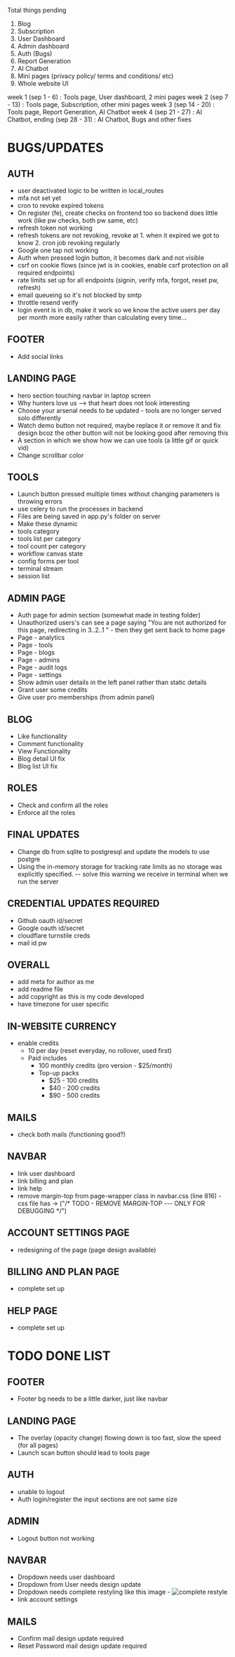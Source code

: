 Total things pending
1. Blog
2. Subscription
3. User Dashboard
4. Admin dashboard
5. Auth (Bugs)
6. Report Generation
7. AI Chatbot
8. Mini pages (privacy policy/ terms and conditions/ etc)
9. Whole website UI

week 1   (sep  1 -  6) : Tools page, User dashboard, 2 mini pages
week 2   (sep  7 - 13) : Tools page, Subscription, other mini pages
week 3   (sep 14 - 20) : Tools page, Report Generation, AI Chatbot
week 4   (sep 21 - 27) : AI Chatbot, 
ending   (sep 28 - 31) : AI Chatbot, Bugs and other fixes

# BUGS/UPDATES
## AUTH
- user deactivated logic to be written in local_routes
- mfa not set yet
- cron to revoke expired tokens
- On register (fe), create checks on frontend too so backend does little work (like pw checks, both pw same, etc)
- refresh token not working 
- refresh tokens are not revoking, revoke at 1. when it expired we got to know 2. cron job revoking regularly
- Google one tap not working
- Auth when pressed login button, it becomes dark and not visible
- csrf on cookie flows (since jwt is in cookies, enable csrf protection on all required endpoints)
- rate limits set up for all endpoints (signin, verify mfa, forgot, reset pw, refresh)
- email queueing so it's not blocked by smtp
- throttle resend verify
- login event is in db, make it work so we know the active users per day per month more easily rather than calculating every time...
## FOOTER
- Add social links
## LANDING PAGE
- hero section touching navbar in laptop screen
- Why hunters love us --> that heart does not look interesting
- Choose your arsenal needs to be updated - tools are no longer served solo differently
- Watch demo button not required, maybe replace it or remove it and fix design bcoz the other button will not be looking good after removing this
- A section in which we show how we can use tools (a little gif or quick vid)
- Change scrollbar color
## TOOLS
- Launch button pressed multiple times without changing parameters is throwing errors
- use celery to run the processes in backend
- Files are being saved in app.py's folder on server
- Make these dynamic 
 - tools category
 - tools list per category
 - tool count per category
 - workflow canvas state
 - config forms per tool
 - terminal stream
 - session list 
## ADMIN PAGE
- Auth page for admin section (somewhat made in testing folder)
- Unauthorized users's can see a page saying "You are not authorized for this page, redirecting in 3..2..1 " - then they get sent back to home page 
- Page - analytics
- Page - tools
- Page - blogs
- Page - admins
- Page - audit logs
- Page - settings
- Show admin user details in the left panel rather than static details
- Grant user some credits
- Give user pro memberships (from admin panel)
## BLOG
- Like functionality
- Comment functionality
- View Functionality
- Blog detail UI fix
- Blog list UI fix
## ROLES
- Check and confirm all the roles
- Enforce all the roles
## FINAL UPDATES
- Change db from sqlite to postgresql and update the models to use postgre 
- Using the in-memory storage for tracking rate limits as no storage was explicitly specified. -- solve this warning we receive in terminal when we run the server
## CREDENTIAL UPDATES REQUIRED
- Github oauth id/secret
- Google oauth id/secret
- cloudflare turnstile creds
- mail id pw 
## OVERALL
- add meta for author as me
- add readme file
- add copyright as this is my code developed
- have timezone for user specific
## IN-WEBSITE CURRENCY
- enable credits
    - 10 per day (reset everyday, no rollover, used first)
    - Paid includes 
        - 100 monthly credits (pro version - $25/month)
        - Top-up packs
            - $25 - 100 credits
            - $40 - 200 credits
            - $90 - 500 credits
## MAILS
- check both mails (functioning good?)
## NAVBAR
- link user dashboard
- link billing and plan
- link help
- remove margin-top from page-wrapper class in navbar.css (line 816) - css file has -> ("/* TODO - REMOVE MARGIN-TOP  --- ONLY FOR DEBUGGING */")
## ACCOUNT SETTINGS PAGE    
- redesigning of the page (page design available)
## BILLING AND PLAN PAGE
- complete set up
## HELP PAGE
- complete set up






# TODO DONE LIST
## FOOTER
- Footer bg needs to be a little darker, just like navbar
## LANDING PAGE
- The overlay (opacity change) flowing down is too fast, slow the speed (for all pages)
- Launch scan button should lead to tools page
## AUTH
- unable to logout
- Auth login/register the input sections are not same size
## ADMIN
- Logout button not working
## NAVBAR
- Dropdown needs user dashboard
- Dropdown from User needs design update
- Dropdown needs complete restyling like this image - ![complete restyle](md/image.png)
- link account settings
## MAILS
- Confirm mail design update required
- Reset Password mail design update required

